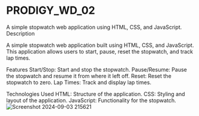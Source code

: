 # PRODIGY_WD_02
A simple stopwatch web application using HTML, CSS, and JavaScript.
Description

A simple stopwatch web application built using HTML, CSS, and JavaScript. This application allows users to start, pause, reset the stopwatch, and track lap times.

Features
Start/Stop: Start and stop the stopwatch.
Pause/Resume: Pause the stopwatch and resume it from where it left off.
Reset: Reset the stopwatch to zero.
Lap Times: Track and display lap times.

Technologies Used
HTML: Structure of the application.
CSS: Styling and layout of the application.
JavaScript: Functionality for the stopwatch.
![Screenshot 2024-09-03 215621](https://github.com/user-attachments/assets/e2077dbf-9569-4f52-bdec-b755f1d8a299)

